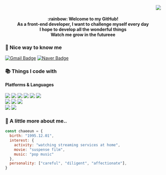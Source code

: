 

<!--
**iamminimini/iamminimini** is a ✨ _special_ ✨ repository because its `README.md` (this file) appears on your GitHub profile.

Here are some ideas to get you started:

- 🔭 I’m currently working on ...
- 🌱 I’m currently learning ...
- 👯 I’m looking to collaborate on ...
- 🤔 I’m looking for help with ...
- 💬 Ask me about ...
- 📫 How to reach me: ...
- 😄 Pronouns: ...
- ⚡ Fun fact: ...
-->


<div align="right">
<!--
[![Hits](https://hits.seeyoufarm.com/api/count/incr/badge.svg?url=https%3A%2F%2Fgithub.com%2Fbo-ram-jeong&count_bg=%23F12793&title_bg=%23171617&icon=&icon_color=%23E7E7E7&title=hits&edge_flat=false)](https://github.com/bo-ram-jeong)
-->
<a href="https://github.com/iamminimini"><img src="https://hits.seeyoufarm.com/api/count/incr/badge.svg?url=https%3A%2F%2Fgithub.com%2Fbo-ram-jeong&count_bg=%23F12793&title_bg=%23171617&icon=github.svg&icon_color=%23E7E7E7&title=GitHub&edge_flat=false)"/></a>

</div>

<div align="center">
<h4>
:rainbow: Welcome to my GitHub!<br/>
As a front-end developer, I want to challenge myself every day<br/>
I hope to develop all the wonderful things<br/>
Watch me grow in the futureee
</h4>

</div>
  
### :clap: Nice way to know me
[![Gmail Badge](https://img.shields.io/badge/loev1021@gmail.com-d14836?style=flat-square&logo=Gmail&logoColor=white&link=mailto:loev1021@gmail.com)](mailto:boram33377@gmail.com)
[![Naver Badge](https://img.shields.io/badge/jhlee610210@naver.com-03C75A?style=flat-square&logo=Naver&logoColor=white&link=mailto:jhlee610210@naver.com)](mailto:brj34@naver.com)


### :books: Things I code with
<h4>Platforms & Languages</h4>

<a href="https://developer.mozilla.org/ko/docs/Web/JavaScript"><img src="https://img.shields.io/badge/JavaScript-F7DF1E?style=flat-square&logo=JavaScript&logoColor=black"/></a>
<a href="https://www.typescriptlang.org/"><img src="https://img.shields.io/badge/Typescript-3178C6?style=flat-square&logo=Typescript&logoColor=white"/></a>
<a href="https://developer.mozilla.org/ko/docs/Learn/HTML/Introduction_to_HTML/Getting_started"><img src="https://img.shields.io/badge/HTML5-E34F26?style=flat-square&logo=HTML5&logoColor=white"/></a>
<a href="https://developer.mozilla.org/ko/docs/Web/CSS"><img src="https://img.shields.io/badge/CSS3-1572B6?style=flat-square&logo=CSS3&logoColor=white"/></a>
<a href="https://styled-components.com/"><img src="https://img.shields.io/badge/styled components-DB7093?style=flat-square&logo=styled-components&logoColor=white"/></a>
<a href="https://sass-lang.com/"><img src="https://img.shields.io/badge/Sass-CC6699?style=flat-square&logo=Sass&logoColor=white"/></a>
<br/>
<a href="https://vuejs.org/"><img src="https://img.shields.io/badge/vue.js-4FC08D?style=flat-square&logo=vue.js&logoColor=white"></a>
<a href="https://ko.reactjs.org/"><img src="https://img.shields.io/badge/React-61DAFB?style=flat-square&logo=React&logoColor=black"/></a>
<a href="https://nextjs.org/"><img src="https://img.shields.io/badge/Next.js-000000?style=flat-square&logo=Next.js&logoColor=white"/></a>
<br/>
<a href="https://recoiljs.org/ko/"><img src ="https://img.shields.io/badge/Recoil-3578E5.svg?&style=flat-square&logo=Recoil&logoColor=white"/></a>
<a href="https://tanstack.com/query/v3/"><img src="https://img.shields.io/badge/React Query-FF4154?style=flat-square&logo=React Query&logoColor=white"/></a>




### :email: A little more about me..
```javascript
const chaeeun = {
  birth: "1995.12.01",
  interest: {
  	activity: "watching streaming services at home",
	movie: "suspense film",
	music: "pop music"
  },
  personality: ["careful", "diligent", "affectionate"],
}
```



